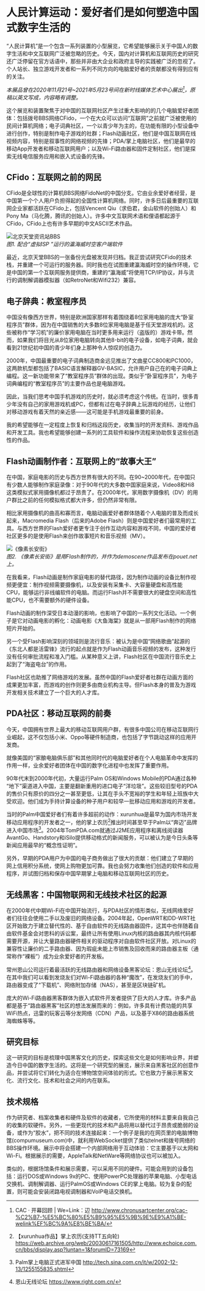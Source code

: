 # 人民计算运动：爱好者们是如何塑造中国式数字生活的

“人民计算机”是一个包含一系列装置的小型展览，它希望能够展示关于中国人的数字生活和中文互联网广泛被忽略的历史。今天，国内对计算机和互联网历史的研究还广泛停留在官方话语中，那些并非由大企业和政府主导的实践被广泛的忽视了。个人站长、独立游戏开发者和一系列不同方向的电脑爱好者的贡献都没有得到应有的关注。

*本展品曾在2020年11月21号~2021年5月23号间在新时线媒体艺术中心展出[^1]，原稿以英文写成，内容略有调整。*

这个展览和装置聚焦于对中国的互联网社区产生过重大影响的的几个电脑爱好者团体：包括拨号BBS网络CFido，一个在大众可以访问“互联网”之前就广泛被使用的民间计算机网络；电子词典社区，一个以青少年为主的，在功能有限的小型设备中进行创作，特别是制作电子游戏的社群；Flash动画社区，他们是中国互联网在线视频内容，特别是叙事性的网络视频的先锋；PDA/掌上电脑社区，他们是最早的移动App开发者和移动互联网用户；以及Wi-Fi路由器和固件定制社区，他们是探索无线电信服务应用和嵌入式设备的先锋。

## CFido：互联网之前的网民
CFido是全球性的计算机BBS网络FidoNet的中国分支。它由业余爱好者经营，是中国第一个个人用户负担得起的全国性计算机网络。同时，许多日后最重要的互联网企业家都活跃在CFido上，包括Vencent Qiu（求伯君，金山软件的创始人）和Pony Ma（马化腾，腾讯的创始人）。许多中文互联网术语和俚语都起源于CFido，CFido上也有许多早期的中文ASCII艺术作品。

![北京天堂资讯站BBS](.gitbook/assets/peoplecompute_ihw.png)  
*图1. 配合“虚拟ISP ”运行的瀛海威时空客户端软件*

最近，北京天堂BBS的一张备份光盘被发现并归档。我正尝试研究CFido的技术栈，并重建一个可运行的服务器。同时我也在试图重建瀛海威时空的操作环境，它是中国的第一个互联网服务提供商，重建的“瀛海威”将使用TCP/IP协议，并与流行的调制解调器模拟器（如RetroNet和Wifi232）兼容。

## 电子辞典：教室程序员
中国没有像西方世界，特别是欧洲国家那样有着围绕着8位家用电脑的庞大“卧室程序员”群体，因为在中国销售的大多数8位家用电脑是基于任天堂游戏机的。这些被称作“学习机”的廉价家用电脑在当时更多用来运行（盗版的）游戏卡带。然而，如果我们将目光从8位家用电脑转向其他8-bit的电子设备，如电子词典，就会看到21世纪初中国的青少年们身上那种令人惊叹的创造力。

2000年，中国最重要的电子词典制造商金远见推出了文曲星CC800和PC1000，这两款机型都包括了BASIC语言解释器GV-BASIC，允许用户自己在的电子词典上编程。这一新功能带来了“教室程序员”群体的出现。类似于“卧室程序员”，为电子词典编程的“教室程序员”的主要作品也是电脑游戏。

因此，当我们思考中国手机游戏的历史时，就必须考虑这个传统。在当时，很多青少年没有自己的家用游戏机或PC，但都有过在电子辞典上玩游戏的经历，让他们对移动游戏有着天然的亲近感——这可能是手机游戏最重要的前身。

我的希望能够在一定程度上恢复和归档这段历史，收集当时的开发资料、游戏作品和开发工具。我也希望能够创建一系列的工具软件和操作流程来协助恢复这些创造性的作品。

## Flash动画制作者：互联网上的“故事大王”
在中国，家庭电影的历史与西方世界有很大的不同。在90~2000年代，在中国只有少数人能够制作家庭录像：对于90年代的大多数中国家庭来说，Video8和Hi8这类模拟式家用摄像机都过于昂贵了。在2000年代，家用数字摄像机（DV）的用户群比之前的任何模拟格式都大许多，但仍然非常有限。

相比家用摄像机的曲高和寡而言，电脑动画爱好者群体随着个人电脑的普及而成长起来，Macromedia Flash（后来的Adobe Flash）则是中国爱好者们最常用的工具。与西方世界的Flash爱好者更专注于创作互动内容和游戏不同，中国的爱好者社区更多的是使用Flash来创作故事短片和音乐视频（MV）。

![《像素长安街》](.gitbook/assets/peoplecompute_pixelave.png)  
*图2. 《像素长安街》是用Flash制作的，并作为demoscene作品发布在pouet.net上。*

在我看来，Flash动画是制作家庭电影的替代路径，因为制作动画的设备比制作视频更便宜：制作视频需要摄像机，以及安装有采集卡、大容量硬盘和高性能CPU，能够运行非线编软件的电脑。而运行Flash并不需要很大的硬盘空间和高性能CPU，也不需要额外的硬件设备。

Flash动画的制作深受日本动漫的影响，也影响了中国的一系列文化活动。一个例子是它对动画电影的孵化：动画电影《大鱼海棠》就是从一部用Flash制作的网络短片开始的。

另一个受Flash影响深刻的领域则是流行音乐：被认为是中国“网络歌曲”起源的《东北人都是活雷锋》流行的起点就是作为Flash动画音乐视频的发布，这种发行没有任何审批流程和准入门槛。从某种意义上讲，Flash社区在中国流行音乐史上起到了“海盗电台”的作用。

Flash社区也助推了网络游戏的发展。虽然中国的Flash爱好者社群在动画方面的成果更加丰富，而游戏的创作则更多由商业机构主导。但Flash本身的普及为游戏开发相关技术建立了一个巨大的人才库。

## PDA社区：移动互联网的前奏
今天，中国拥有世界上最大的移动互联网用户群，有很多中国公司在移动互联网行业崛起，这不仅包括小米、Oppo等硬件制造商，也包括了字节跳动这样的应用开发商。

就像美国的“家酿电脑俱乐部”和其他同时代的电脑爱好者在个人电脑革命中发挥的作用一样，业余爱好者团体在中国的数字化进程中也发挥了重要作用。

90年代末到2000年代初，大量运行Palm OS和Windows Mobile的PDA通过各种 “地下”渠道进入中国，主要是翻新重用的进口电子“洋垃圾”。这些较旧型号的PDA的售价只有原价的四分之一甚至更低，让其在手头不宽裕的学生和年轻上班族中大受欢迎。他们成为手持计算设备的种子用户和较早一批移动应用和游戏的开发者。

当时的Palm中国爱好者们有着许多超前的动作：xurunhua是最早为国内市场开发移动应用程序的开发者之一，他的掌上农历[^2]推出时间甚至早于Palm以“奔迈”品牌进入中国市场[^3]。2004年TomPDA.com就通过J2ME应用程序和离线阅读器AvantGo、Handstory和iSilo提供移动格式的新闻服务，可以被认为是今日头条等新闻应用最早的“概念性证明”。

另外，早期的PDA用户为中国的电子商务做出了很大的贡献：他们建立了早期的网上信用积分系统，使网上购物更加可靠。我也会努力收集他们创造的软件和应用程序，并试图归档和保存中国早期掌上电脑和移动互联网社区的历史。

## 无线黑客：中国物联网和无线技术社区的起源
在2000年代中期Wi-Fi在中国开始流行，与PDA社区的情形类似，无线网络爱好者们往往会使用二手以及废旧的网络设备。2004年起，OpenWRT和DD-WRT社区开始致力于建立替代性的、基于自由软件的无线路由器固件，这其中也伴随着自由软件基金会对思科的诉讼案，最终让所有使用Linux内核的路由器其内核代码都需要开源，并让大量路由器硬件相关的驱动程序对自由软件社区开放。对Linux的兼容性让廉价的二手路由器、因为瑕疵未能上市销售及回收而来的路由器主板（通常称作“裸板”）成为业余爱好者的开发板。

常州恩山公司运行着最活跃的无线路由器和网络设备黑客论坛：恩山无线论坛[^4]。在其中我们可以看到发烧友们对Wi-Fi路由器的各种“魔改”，在发烧友们的手中，路由器变成了“下载机”、网络附加存储（NAS），甚至是区块链矿机。

庞大的Wi-Fi路由器黑客群体为嵌入式软件开发者提供了巨大的人才库。许多产品都是基于“路由器黑客”社区的想法发展而来的：例如，许多具有计费功能的共享WiFi热点，迅雷的玩客云等分发网络（CDN）产品，以及基于X86的路由器系统海蜘蛛等等。

## 研究目标
这一研究的目标是梳理中国黑客文化的历史，探索这些文化是如何影响业界，并塑造今日中国的数字生活的。这将是一个研究型的展览，展示来自黑客社区的创意作品，并尝试将它们转化为适合在博物馆空间体验的形式。它也致力于展示黑客文化、流行文化、技术和社会之间的内在联系。

## 技术规格
作为研究者、档案收集者和硬件及软件的收藏者，它所使用的材料主要来自我自己的收集的软硬件。另外，一些更现代的技术和产品将用以替代过于昂贵或脆弱的设备，或作为“胶水”，把不同的技术连接起来：一个例子是我的在网页里的电脑博物馆(compumuseum.com)中，就利用WebSocket提供了类似telnet和拨号网络的BBS操作环境。展示中将会搭建一个内部网络用于互动体验：它主要基于以太网和Wi-Fi。根据展示的需要，AppleTalk和NetWare等网络协议也可以被加入。

类似的，根据场馆条件和展示需要，可以采用不同的硬件。可能会用到的设备包括：运行DOS或Windows 9x的PC、使用PowerPC处理器的苹果电脑、小型电话交换机、调制解调器、运行PalmOS或Windows CE的掌上电脑。较为复杂的配置，则可能会安装闭路电视调制器和VoIP电话交换机。


[^1]: CAC · 开幕回顾 | We=Link：辺 http://www.chronusartcenter.org/cac-%C2%B7-%E5%BC%80%E5%B9%95%E5%9B%9E%E9%A1%BE-welink%EF%BC%9A%E8%BE%BA/
[^2]: 【xurunhua作品】掌上农历(支持TT五向轮) https://web.archive.org/web/20030617161505/http://www.echoice.com.cn/bbs/display.asp?luntan=1&forumID=73169
[^3]: Palm掌上电脑正式进军中国 http://tech.sina.com.cn/it/w/2002-12-13/1255155835.shtml
[^4]: 恩山无线论坛 https://www.right.com.cn/